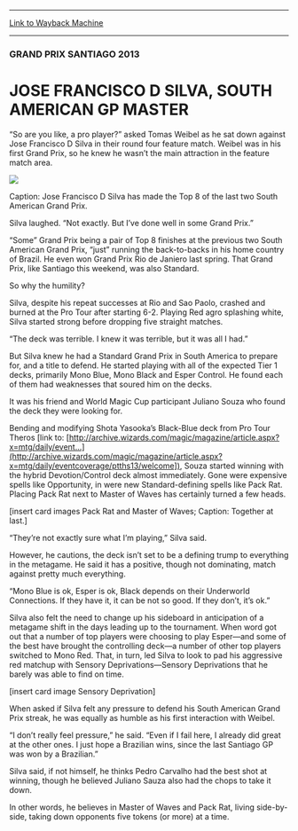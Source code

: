 
---
[Link to Wayback Machine](https://web.archive.org/web/20141210012739/http://magic.wizards.com/en/articles/archive/jose-francisco-d-silva-south-american-gp-master-2013-12-09)

[_metadata_:description]:- "“So are you like, a pro player?” asked Tomas Weibel as he sat down against Jose Francisco D Silva in their round four feature match. Weibel was in his first Grand Prix, so he knew he wasn’t the main attraction in the feature match area. Caption: Jose Francisco D Silva has made the Top 8 of the last two South American Grand Prix. Silva laughed. “Not exactly. But I’ve done well in some Grand Prix.”"
[_metadata_:generator]:- "Drupal 7 (http://drupal.org)"
[_metadata_:node]:- "119191"
[_metadata_:publish_date]:- "2013-12-09"
[_metadata_:source]:- "div-main"
[_metadata_:title]:- "JOSE FRANCISCO D SILVA, SOUTH AMERICAN GP MASTER"
[_metadata_:wayback_capture_timestamp]:- "2014-12-10 01:27:39"
[_metadata_:wayback_raw_url]:- "https://web.archive.org/web/20141210012739id_/http://magic.wizards.com/en/articles/archive/jose-francisco-d-silva-south-american-gp-master-2013-12-09"
[_metadata_:wayback_url]:- "http://magic.wizards.com/en/articles/archive/jose-francisco-d-silva-south-american-gp-master-2013-12-09"
---





### GRAND PRIX SANTIAGO 2013


JOSE FRANCISCO D SILVA, SOUTH AMERICAN GP MASTER
================================================


 










“So are you like, a pro player?” asked Tomas Weibel as he sat down against Jose Francisco D Silva in their round four feature match. Weibel was in his first Grand Prix, so he knew he wasn’t the main attraction in the feature match area.


![](https://media.wizards.com/legacy/mtg/images/daily/events/gpsnt13/jose%20silva.jpg)


Caption: Jose Francisco D Silva has made the Top 8 of the last two South American Grand Prix.


Silva laughed. “Not exactly. But I’ve done well in some Grand Prix.”


“Some” Grand Prix being a pair of Top 8 finishes at the previous two South American Grand Prix, “just” running the back-to-backs in his home country of Brazil. He even won Grand Prix Rio de Janiero last spring. That Grand Prix, like Santiago this weekend, was also Standard.


So why the humility?


Silva, despite his repeat successes at Rio and Sao Paolo, crashed and burned at the Pro Tour after starting 6-2. Playing Red agro splashing white, Silva started strong before dropping five straight matches.


“The deck was terrible. I knew it was terrible, but it was all I had.”


But Silva knew he had a Standard Grand Prix in South America to prepare for, and a title to defend. He started playing with all of the expected Tier 1 decks, primarily Mono Blue, Mono Black and Esper Control. He found each of them had weaknesses that soured him on the decks.


It was his friend and World Magic Cup participant Juliano Souza who found the deck they were looking for.


Bending and modifying Shota Yasooka’s Black-Blue deck from Pro Tour Theros [link to: [http://archive.wizards.com/magic/magazine/article.aspx?x=mtg/daily/event...](http://archive.wizards.com/magic/magazine/article.aspx?x=mtg/daily/eventcoverage/ptths13/welcome]), Souza started winning with the hybrid Devotion/Control deck almost immediately. Gone were expensive spells like Opportunity, in were new Standard-defining spells like Pack Rat. Placing Pack Rat next to Master of Waves has certainly turned a few heads.


[insert card images Pack Rat and Master of Waves; Caption: Together at last.]


“They’re not exactly sure what I’m playing,” Silva said.


However, he cautions, the deck isn’t set to be a defining trump to everything in the metagame. He said it has a positive, though not dominating, match against pretty much everything.


“Mono Blue is ok, Esper is ok, Black depends on their Underworld Connections. If they have it, it can be not so good. If they don’t, it’s ok.”


Silva also felt the need to change up his sideboard in anticipation of a metagame shift in the days leading up to the tournament. When word got out that a number of top players were choosing to play Esper—and some of the best have brought the controlling deck—a number of other top players switched to Mono Red. That, in turn, led Silva to look to pad his aggressive red matchup with Sensory Deprivations—Sensory Deprivations that he barely was able to find on time.


[insert card image Sensory Deprivation]


When asked if Silva felt any pressure to defend his South American Grand Prix streak, he was equally as humble as his first interaction with Weibel.


“I don’t really feel pressure,” he said. “Even if I fail here, I already did great at the other ones. I just hope a Brazilian wins, since the last Santiago GP was won by a Brazilian.”


Silva said, if not himself, he thinks Pedro Carvalho had the best shot at winning, though he believed Juliano Sauza also had the chops to take it down.


In other words, he believes in Master of Waves and Pack Rat, living side-by-side, taking down opponents five tokens (or more) at a time.








 
 




  







